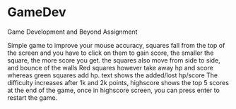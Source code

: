 # GameDev
 Game Development and Beyond Assignment

Simple game to improve your mouse accuracy,
squares fall from the top of the screen and you have to click on them to gain score, the smaller the square, the more score you get.
the squares also move from side to side, and bounce of the walls
Red squares however take away hp and score
whereas green squares add hp.
text shows the added/lost hp/score 
The difficulty increases after 1k and 2k points,
highscore shows the top 5 scores at the end of the game, 
once in highscore screen, you can press enter to restart the game.

